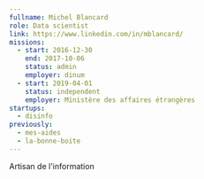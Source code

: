 ```yaml
---
fullname: Michel Blancard
role: Data scientist
link: https://www.linkedin.com/in/mblancard/
missions:
  - start: 2016-12-30
    end: 2017-10-06
    status: admin
    employer: dinum
  - start: 2019-04-01
    status: independent
    employer: Ministère des affaires étrangères
startups:
  - disinfo
previously:
  - mes-aides
  - la-bonne-boite
---
```


Artisan de l'information
